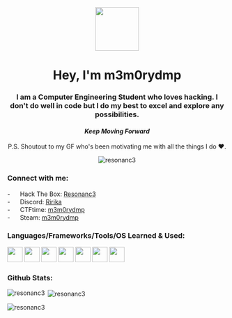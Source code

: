 <!--- Medias/Assets
![giphy](https://github.com/Resonanc3/Resonanc3/assets/79844632/4c30320e-dfd1-400c-8cbc-e3136c7aefd1)
![Anurag's GitHub stats](https://github-readme-stats.vercel.app/api?username=resonanc3&show_icons=true&hide=contribs,prs&cache_seconds=86400&theme=tokyonight)
![hack-the-box 256x256](https://github.com/Resonanc3/Resonanc3/assets/79844632/3cf935fb-4c3e-434a-a051-4ba74d76b61b)
![unnamed (4)](https://github.com/Resonanc3/Resonanc3/assets/79844632/072cb206-a121-48a5-87fb-1cb939b70616)
![discord 256x256](https://github.com/Resonanc3/Resonanc3/assets/79844632/16f041db-a8b7-4905-84b7-f791fa4c5ac6)
![steam 256x256](https://github.com/Resonanc3/Resonanc3/assets/79844632/cae707fb-b514-407a-92c9-42f6d30a7f20)
![linux 220x256](https://github.com/Resonanc3/Resonanc3/assets/79844632/31de9da1-7538-4c10-beeb-28151285b623)
![flutter-icon-2048x2048-ufx4idi8](https://github.com/Resonanc3/Resonanc3/assets/79844632/54914fdc-0ce9-4cab-b733-df3bc08d214a)
![Git-Icon-1788C](https://github.com/Resonanc3/Resonanc3/assets/79844632/8b9cb321-f708-490d-854c-52b93ea323b3)
![214250](https://github.com/Resonanc3/Resonanc3/assets/79844632/601abac5-a7b7-4d64-b680-581168281570)
![png-transparent-arduino-macos-bigsur-icon-thumbnail](https://github.com/Resonanc3/Resonanc3/assets/79844632/4a4cfcc1-2ad7-45ab-bed9-f9ee6aa510c3)
![926px-C_Programming_Language svg](https://github.com/Resonanc3/Resonanc3/assets/79844632/70062bf1-3348-438c-88b1-9bc8b54d265d)
![5968282](https://github.com/Resonanc3/Resonanc3/assets/79844632/e86f31f1-a54f-4b6a-97fd-2d8fb11e4d2c)
![Python-logo-notext svg](https://github.com/Resonanc3/Resonanc3/assets/79844632/746a3386-2821-49c4-8372-3c242ad88ab2)
--->

<div id="header" align="center">
  <img src="https://github.com/Resonanc3/Resonanc3/assets/79844632/601abac5-a7b7-4d64-b680-581168281570" width="100"/>
</div>

<h1 align="center">Hey, I'm m3m0rydmp</h1>
<h3 align="center">I am a Computer Engineering Student who loves hacking. I don't do well in code but I do my best to excel and explore any possibilities.</h3>
<h4 align="center"><i>Keep Moving Forward</i></h4>
<p align="center">P.S. Shoutout to my GF who's been motivating me with all the things I do ❤️.</p>

<p align="center"> <img src="https://komarev.com/ghpvc/?username=resonanc3&label=Profile%20views&color=0e75b6&style=flat" alt="resonanc3" /> </p>

<h3 align="left">Connect with me:</h3>
<p align="left">
  - <img src="https://github.com/Resonanc3/Resonanc3/assets/79844632/3cf935fb-4c3e-434a-a051-4ba74d76b61b" width="15"> Hack The Box: <a href="https://app.hackthebox.com/profile/1006224">Resonanc3</a><br>
  - <img src="https://github.com/Resonanc3/Resonanc3/assets/79844632/16f041db-a8b7-4905-84b7-f791fa4c5ac6" width="15"> Discord: <a href="https://discord.com/users/745265976488099961">Ririka</a><br>
  - <img src="https://github.com/Resonanc3/Resonanc3/assets/79844632/072cb206-a121-48a5-87fb-1cb939b70616" width="15"> CTFtime: <a href="https://ctftime.org/user/171224">m3m0rydmp</a><br>
  - <img src="https://github.com/Resonanc3/Resonanc3/assets/79844632/cae707fb-b514-407a-92c9-42f6d30a7f20" width="15"> Steam: <a href="https://steamcommunity.com/profiles/76561198277881162/">m3m0rydmp</a>
</p>

<h3 align="left">Languages/Frameworks/Tools/OS Learned & Used:</h3>
<p align="left">
  <img src="https://github.com/Resonanc3/Resonanc3/assets/79844632/31de9da1-7538-4c10-beeb-28151285b623" width="35">
  <img src="https://github.com/Resonanc3/Resonanc3/assets/79844632/54914fdc-0ce9-4cab-b733-df3bc08d214a" width="35">
  <img src="https://github.com/Resonanc3/Resonanc3/assets/79844632/8b9cb321-f708-490d-854c-52b93ea323b3" width="35">
  <img src="https://github.com/Resonanc3/Resonanc3/assets/79844632/4a4cfcc1-2ad7-45ab-bed9-f9ee6aa510c3" width="35">
  <img src="https://github.com/Resonanc3/Resonanc3/assets/79844632/70062bf1-3348-438c-88b1-9bc8b54d265d" width="35">
  <img src="https://github.com/Resonanc3/Resonanc3/assets/79844632/e86f31f1-a54f-4b6a-97fd-2d8fb11e4d2c" width="35">
  <img src="https://github.com/Resonanc3/Resonanc3/assets/79844632/746a3386-2821-49c4-8372-3c242ad88ab2" width="35">
</p>

<h3 align="left">Github Stats:</h3>
<p><img align="left" src="https://github-readme-stats.vercel.app/api/top-langs?username=resonanc3&theme=tokyonight&show_icons=true&locale=en&layout=compact" alt="resonanc3" /></p>

<p>&nbsp;<img align="center" src="https://github-readme-stats.vercel.app/api?username=resonanc3&theme=tokyonight&show_icons=true" alt="resonanc3" /></p>

<p><img align="center" src="https://github-readme-streak-stats.herokuapp.com/?user=resonanc3&" alt="resonanc3" /></p>


